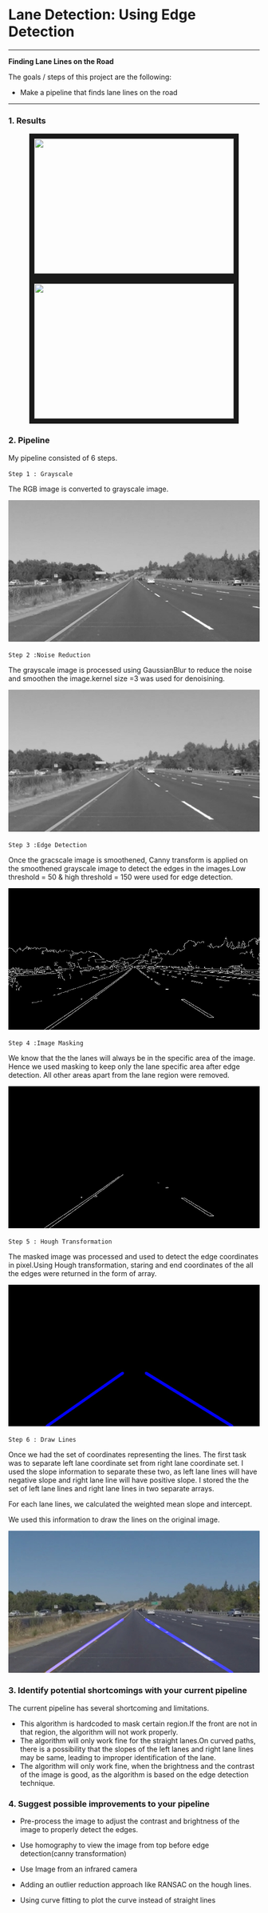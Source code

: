 # **Lane Detection: Using Edge Detection**

---

**Finding Lane Lines on the Road**

The goals / steps of this project are the following:
* Make a pipeline that finds lane lines on the road


[//]: # (Image References)

[image1]: ./test_images_output/gray_solidYellowLeft.jpg "Grayscale"
[image2]: ./test_images_output/blur_gray_solidYellowLeft.jpg "Grayscale_Blur"
[image3]: ./test_images_output/canny_image_solidYellowLeft.jpg "Canny"
[image4]: ./test_images_output/masked_image_solidYellowLeft.jpg "Canny_masked"
[image5]: ./test_images_output/line_img_solidYellowLeft.jpg "Line"
[image6]: ./test_images_output/final_solidYellowLeft.jpg "Result"

---
### 1. Results

<p align="center">
<img src="https://github.com/sauravkdeo/CarND-LaneLines-P1/blob/master/test_videos_output/solidYellowLeft.gif" width="400" height="270" border="10">
<img src="https://github.com/sauravkdeo/CarND-LaneLines-P1/blob/master/test_videos_output/solidWhiteRight.gif" width="400" height="270" border="10">
</p>

### 2. Pipeline

My pipeline consisted of 6 steps.

`Step 1 : Grayscale `

The RGB image is converted to grayscale image.

![alt text][image1]

`Step 2 :Noise Reduction `

The grayscale image is processed using GaussianBlur to reduce the noise and smoothen the image.kernel size =3 was used for denoisining.

![alt text][image2]

 `Step 3 :Edge Detection`

 Once the gracscale image is smoothened, Canny transform is applied on the smoothened grayscale image to detect the edges in the images.Low threshold = 50 & high threshold = 150 were used for edge detection.

 ![alt text][image3]

 `Step 4 :Image Masking`

 We know that the the lanes will always be in the specific area of the image. Hence we used masking to keep only the lane specific area after edge detection. All other areas apart from the lane region were removed.

![alt text][image4]

 `Step 5 : Hough Transformation`

 The masked image was processed and used to detect the edge coordinates in pixel.Using Hough transformation, staring and end coordinates of the all the edges were returned in the form of array.

 ![alt text][image5]

 `Step 6 : Draw Lines`

 Once we had the set of coordinates representing the lines. The first task was to separate left lane coordinate set from right lane coordinate set.
 I used the slope information to separate these two, as left lane lines will have negative slope and right lane line will have positive slope. I stored the the set of left lane lines and right lane lines in two separate arrays.

 For each lane lines, we calculated the weighted mean slope and intercept.

 We used this information to draw the lines on the original image.

 ![alt text][image6]


### 3. Identify potential shortcomings with your current pipeline

The current pipeline has several shortcoming and limitations.

* This algorithm is hardcoded to mask certain region.If the front are not in that region, the algorithm will not work properly.
* The algorithm will only work fine for the straight lanes.On curved paths, there is a possibility that the slopes of the left lanes and right lane lines may be same, leading to improper identification of the lane.
* The algorithm will only work fine, when the brightness and the contrast of the image is good, as the algorithm is based on the edge detection technique.


### 4. Suggest possible improvements to your pipeline

* Pre-process the image to adjust the contrast and brightness of the image to properly detect the edges.

* Use homography to view the image from top before edge detection(canny transformation)

* Use Image from an infrared camera

* Adding an outlier reduction approach like RANSAC on the hough lines.

* Using curve fitting to plot the curve instead of straight lines

